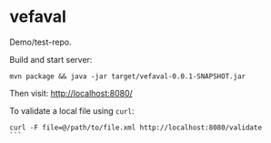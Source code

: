 # vefaval
Demo/test-repo.

Build and start server:

````
mvn package && java -jar target/vefaval-0.0.1-SNAPSHOT.jar
````

Then visit: [http://localhost:8080/](http://localhost:8080/)

To validate a local file using `curl`:


````
curl -F file=@/path/to/file.xml http://localhost:8080/validate
```

